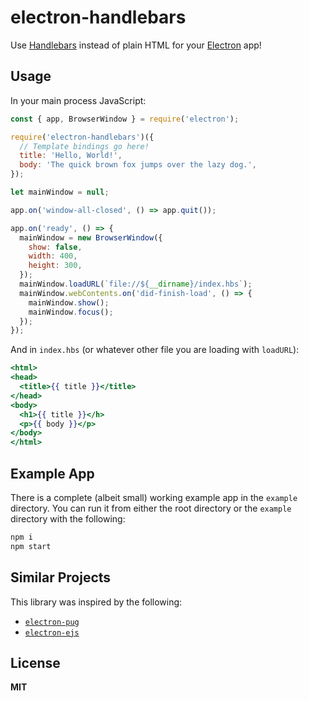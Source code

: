 # electron-handlebars

Use [Handlebars] instead of plain HTML for your [Electron] app!

## Usage

In your main process JavaScript:

```js
const { app, BrowserWindow } = require('electron');

require('electron-handlebars')({
  // Template bindings go here!
  title: 'Hello, World!',
  body: 'The quick brown fox jumps over the lazy dog.',
});

let mainWindow = null;

app.on('window-all-closed', () => app.quit());

app.on('ready', () => {
  mainWindow = new BrowserWindow({
    show: false,
    width: 400,
    height: 300,
  });
  mainWindow.loadURL(`file://${__dirname}/index.hbs`);
  mainWindow.webContents.on('did-finish-load', () => {
    mainWindow.show();
    mainWindow.focus();
  });
});
```

And in `index.hbs` (or whatever other file you are loading with `loadURL`):

```hbs
<html>
<head>
  <title>{{ title }}</title>
</head>
<body>
  <h1>{{ title }}</h>
  <p>{{ body }}</p>
</body>
</html>
```

## Example App

There is a complete (albeit small) working example app in the `example`
directory. You can run it from either the root directory or the `example`
directory with the following:

```sh
npm i
npm start
```

## Similar Projects

This library was inspired by the following:

* [`electron-pug`]
* [`electron-ejs`]

## License

**MIT**

[Electron]: http://electron.atom.io/ "Electron"
[Handlebars]: http://handlebarsjs.com/ "Handlebars.js"
[`electron-ejs`]: https://github.com/jmjuanes/electron-ejs "electron-ejs"
[`electron-pug`]: https://github.com/yan-foto/electron-pug "electron-pug"
